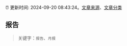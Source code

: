 :alarm_clock: 更新时间: 2024-09-20 08:43:24。[文章来源](/README.md)、[文章分类](/TAGS.md)

## 报告


> 关键字：`报告`、`月报`



